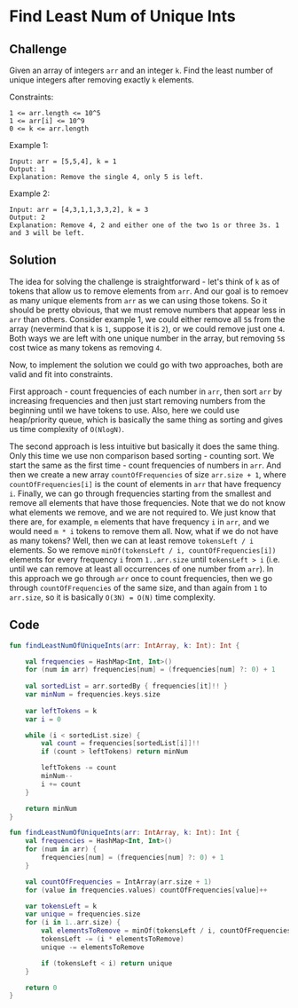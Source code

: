 # Find Least Num of Unique Ints

## Challenge
Given an array of integers `arr` and an integer `k`. Find the least number of unique integers after removing exactly `k` elements.

Constraints:

    1 <= arr.length <= 10^5
    1 <= arr[i] <= 10^9
    0 <= k <= arr.length

Example 1:

    Input: arr = [5,5,4], k = 1
    Output: 1
    Explanation: Remove the single 4, only 5 is left.

Example 2:

    Input: arr = [4,3,1,1,3,3,2], k = 3
    Output: 2
    Explanation: Remove 4, 2 and either one of the two 1s or three 3s. 1 and 3 will be left.

## Solution

The idea for solving the challenge is straightforward - let's think of `k` as of tokens that allow us to remove elements from `arr`. And our goal is to remoev as many unique elements from `arr` as we can using those tokens. So it should be pretty obvious, that we must remove numbers that appear less in `arr` than others. Consider example 1, we could either remove all `5`s from the array (nevermind that `k` is `1`, suppose it is `2`), or we could remove just one `4`. Both ways we are left with one unique number in the array, but removing `5`s cost twice as many tokens as removing `4`.

Now, to implement the solution we could go with two approaches, both are valid and fit into constraints.

First approach - count frequencies of each number in `arr`, then sort `arr` by increasing frequencies and then just start removing numbers from the beginning until we have tokens to use. Also, here we could use heap/priority queue, which is basically the same thing as sorting and gives us time complexity of `O(NlogN)`.

The second approach is less intuitive but basically it does the same thing. Only this time we use non comparison based sorting - counting sort. We start the same as the first time - count frequencies of numbers in `arr`. 
And then we create a new array `countOfFrequencies` of size `arr.size + 1`, where `countOfFrequencies[i]` is the count of elements in `arr` that have frequency `i`.
Finally, we can go through frequencies starting from the smallest and remove all elements that have those frequencies. Note that we do not know what elements we remove, and we are not required to. We just know that there are, for example, `m` elements that have frequency `i` in `arr`, and we would need `m * i` tokens to remove them all. Now, what if we do not have as many tokens? Well, then we can at least remove `tokensLeft / i` elements. So we remove `minOf(tokensLeft / i, countOfFrequencies[i])` elements for every frequency `i` from `1..arr.size` until `tokensLeft > i` (i.e. until we can remove at least all occurrences of one number from `arr`).
In this approach we go through `arr` once to count frequencies, then we go through `countOfFrequencies` of the same size, and than again from `1` to `arr.size`, so it is basically `O(3N) = O(N)` time complexity.

## Code

```Kotlin
fun findLeastNumOfUniqueInts(arr: IntArray, k: Int): Int {

    val frequencies = HashMap<Int, Int>()
    for (num in arr) frequencies[num] = (frequencies[num] ?: 0) + 1
    
    val sortedList = arr.sortedBy { frequencies[it]!! }        
    var minNum = frequencies.keys.size
    
    var leftTokens = k
    var i = 0

    while (i < sortedList.size) {
        val count = frequencies[sortedList[i]]!!
        if (count > leftTokens) return minNum

        leftTokens -= count
        minNum--
        i += count
    }

    return minNum
}
```

```Kotlin
fun findLeastNumOfUniqueInts(arr: IntArray, k: Int): Int {
    val frequencies = HashMap<Int, Int>()
    for (num in arr) {
        frequencies[num] = (frequencies[num] ?: 0) + 1
    }

    val countOfFrequencies = IntArray(arr.size + 1)
    for (value in frequencies.values) countOfFrequencies[value]++

    var tokensLeft = k
    var unique = frequencies.size
    for (i in 1..arr.size) {
        val elementsToRemove = minOf(tokensLeft / i, countOfFrequencies[i])
        tokensLeft -= (i * elementsToRemove)
        unique -= elementsToRemove

        if (tokensLeft < i) return unique
    }

    return 0
}
```
